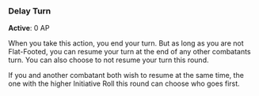 ### Delay Turn
**Active**: 0 AP

When you take this action, you end your turn. But as long as you are not Flat-Footed, you can resume your turn at the end of any other combatants turn. You can also choose to not resume your turn this round.

If you and another combatant both wish to resume at the same time, the one with the higher Initiative Roll this round can choose who goes first.